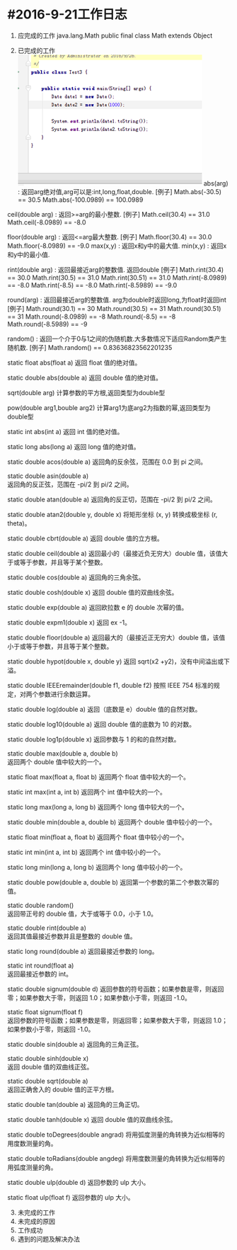 #2016-9-21工作日志
===================

 1. 应完成的工作
java.lang.Math
  public final class Math extends Object

 2. 已完成的工作
![aa](image/026.png)
abs(arg) : 返回arg绝对值,arg可以是:int,long,float,double. 
[例子]
   Math.abs(-30.5)            == 30.5
   Math.abs(-100.0989)    == 100.0989  
 
   ceil(double arg) : 返回>=arg的最小整数.
[例子]
  Math.ceil(30.4)         == 31.0
  Math.ceil(-8.0989)   == -8.0   
 
   floor(double arg) : 返回<=arg最大整数.
[例子]
  Math.floor(30.4)        == 30.0
  Math.floor(-8.0989)   == -9.0
  max(x,y) : 返回x和y中的最大值. 
  min(x,y) : 返回x和y中的最小值.  
 
  rint(double arg) : 返回最接近arg的整数值. 返回double
[例子]
  Math.rint(30.4)         == 30.0
  Math.rint(30.5)        == 31.0
  Math.rint(30.51)      == 31.0
  Math.rint(-8.0989)   == -8.0
  Math.rint(-8.5)         == -8.0
  Math.rint(-8.5989)   == -9.0
 
  round(arg) : 返回最接近arg的整数值.   arg为double时返回long,为float时返回int     
[例子]
  Math.round(30.1)         == 30
   Math.round(30.5)        == 31
   Math.round(30.51)      == 31
   Math.round(-8.0989)   == -8
   Math.round(-8.5)         == -8
   Math.round(-8.5989)   == -9
 
random() : 返回一个介于0与1之间的伪随机数.大多数情况下适应Random类产生随机数.
[例子]
Math.random()   == 0.83636823562201235   
 
static float abs(float a) 
返回 float 值的绝对值。 
 
static double abs(double a) 
返回 double 值的绝对值。
 
sqrt(double arg) 
计算参数的平方根,返回类型为double型 
 
pow(double arg1,bouble arg2) 
计算arg1为底arg2为指数的幂,返回类型为double型 
 
static int abs(int a) 
返回 int 值的绝对值。 
 
static long abs(long a) 
返回 long 值的绝对值。 
 
static double acos(double a) 
返回角的反余弦，范围在 0.0 到 pi 之间。 
 
static double asin(double a)   
返回角的反正弦，范围在 -pi/2 到 pi/2 之间。 
 
static double atan(double a) 
返回角的反正切，范围在 -pi/2 到 pi/2 之间。 
 
static double atan2(double y, double x) 
将矩形坐标 (x, y) 转换成极坐标 (r, theta)。 
 
static double cbrt(double a) 
返回 double 值的立方根。 
 
static double ceil(double a) 
返回最小的（最接近负无穷大）double 值，该值大于或等于参数，并且等于某个整数。 
 
static double cos(double a) 
返回角的三角余弦。 
 
static double cosh(double x) 
返回 double 值的双曲线余弦。 
 
static double exp(double a) 
返回欧拉数 e 的 double 次幂的值。 
 
static double expm1(double x) 
返回 ex -1。 
 
static double floor(double a) 
返回最大的（最接近正无穷大）double 值，该值小于或等于参数，并且等于某个整数。 
 
static double hypot(double x, double y) 
返回 sqrt(x2 +y2)，没有中间溢出或下溢。 
 
static double IEEEremainder(double f1, double f2) 
按照 IEEE 754 标准的规定，对两个参数进行余数运算。 
 
static double log(double a) 
返回（底数是 e）double 值的自然对数。 
 
static double log10(double a) 
返回 double 值的底数为 10 的对数。 
 
static double log1p(double x) 
返回参数与 1 的和的自然对数。 
 
static double max(double a, double b)  
返回两个 double 值中较大的一个。 
 
 static float max(float a, float b) 
 返回两个 float 值中较大的一个。 
 
static int max(int a, int b) 
返回两个 int 值中较大的一个。 
 
static long max(long a, long b) 
返回两个 long 值中较大的一个。 
 
static double min(double a, double b) 
返回两个 double 值中较小的一个。 
 
static float min(float a, float b) 
返回两个 float 值中较小的一个。 
 
static int min(int a, int b) 
返回两个 int 值中较小的一个。 
 
static long min(long a, long b) 
返回两个 long 值中较小的一个。 
 
static double pow(double a, double b) 
返回第一个参数的第二个参数次幂的值。 
 
static double random()     
返回带正号的 double 值，大于或等于 0.0，小于 1.0。 
 
static double rint(double a)    
返回其值最接近参数并且是整数的 double 值。 
 
static long round(double a) 
返回最接近参数的 long。 
 
static int round(float a)    
返回最接近参数的 int。 
 
static double signum(double d) 
返回参数的符号函数；如果参数是零，则返回零；如果参数大于零，则返回 1.0；如果参数小于零，则返回 -1.0。 
 
static float signum(float f)     
返回参数的符号函数；如果参数是零，则返回零；如果参数大于零，则返回 1.0；如果参数小于零，则返回 -1.0。 
 
static double sin(double a) 
返回角的三角正弦。 
 
static double sinh(double x)     
返回 double 值的双曲线正弦。 
 
static double sqrt(double a)      
返回正确舍入的 double 值的正平方根。 
 
static double tan(double a) 
返回角的三角正切。 
 
static double tanh(double x) 
返回 double 值的双曲线余弦。 
 
static double toDegrees(double angrad) 
将用弧度测量的角转换为近似相等的用度数测量的角。 
 
static double toRadians(double angdeg) 
将用度数测量的角转换为近似相等的用弧度测量的角。 
 
static double ulp(double d) 
返回参数的 ulp 大小。 
 
static float ulp(float f) 
返回参数的 ulp 大小。 

3. 未完成的工作  
4. 未完成的原因
5. 工作成功
6. 遇到的问题及解决办法
